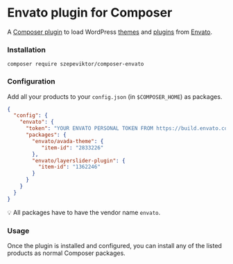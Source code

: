 # Envato plugin for Composer

A [Composer plugin](https://getcomposer.org/doc/articles/plugins.md)
to load WordPress [themes](https://themeforest.net/category/wordpress)
and [plugins](https://codecanyon.net/category/wordpress) from [Envato](https://envato.com/).

### Installation


```shell
composer require szepeviktor/composer-envato
```

### Configuration

Add all your products to your `config.json` (in `$COMPOSER_HOME`) as packages.

```json
{
  "config": {
    "envato": {
      "token": "YOUR ENVATO PERSONAL TOKEN FROM https://build.envato.com/create-token",
      "packages": {
        "envato/avada-theme": {
           "item-id": "2833226"
        },
        "envato/layerslider-plugin": {
          "item-id": "1362246"
        }
      }
    }
  }
}
```

:bulb: All packages have to have the vendor name `envato`.

### Usage

Once the plugin is installed and configured,
you can install any of the listed products as normal Composer packages.
